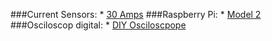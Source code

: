 ###Current Sensors:
	* [30 Amps](http://www.banggood.com/1PC-30A-New-Range-Current-Sensor-Module-for-ACS712-p-86583.html)
###Raspberry Pi:
  	* [Model 2](http://www.banggood.com/Raspberry-Pi-2-Model-B-ARM7-Quad-Core-CPU-1GB-RAM-900MHz-p-967507.html)
###Osciloscop digital:
	* [DIY Osciloscpope](http://www.banggood.com/DIY-Digital-Oscilloscope-Kit-Electronic-Learning-Kit-p-969762.html?utm_source=google&utm_medium=cpc&utm_campaign=Celc-ad-rm2-DM-Oscilloscope&utm_content=hazel&utm_design=27&gclid=CPrTwdHz8MUCFdLLtAodKT8A9g)
